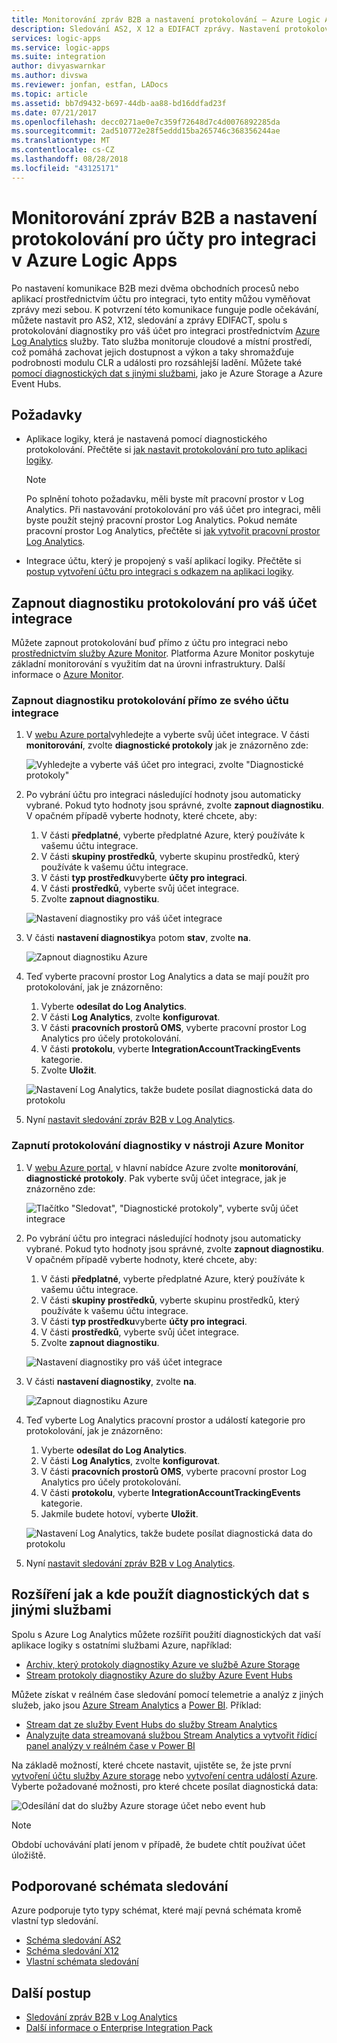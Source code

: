 ```yaml
---
title: Monitorování zpráv B2B a nastavení protokolování – Azure Logic Apps | Dokumentace Microsoftu
description: Sledování AS2, X 12 a EDIFACT zprávy. Nastavení protokolování diagnostiky pro účtu pro integraci v Azure Logic Apps.
services: logic-apps
ms.service: logic-apps
ms.suite: integration
author: divyaswarnkar
ms.author: divswa
ms.reviewer: jonfan, estfan, LADocs
ms.topic: article
ms.assetid: bb7d9432-b697-44db-aa88-bd16ddfad23f
ms.date: 07/21/2017
ms.openlocfilehash: decc0271ae0e7c359f72648d7c4d0076892285da
ms.sourcegitcommit: 2ad510772e28f5eddd15ba265746c368356244ae
ms.translationtype: MT
ms.contentlocale: cs-CZ
ms.lasthandoff: 08/28/2018
ms.locfileid: "43125171"
---
```

# <a name="monitor-b2b-messages-and-set-up-logging-for-integration-accounts-in-azure-logic-apps"></a>Monitorování zpráv B2B a nastavení protokolování pro účty pro integraci v Azure Logic Apps

Po nastavení komunikace B2B mezi dvěma obchodních procesů nebo aplikací prostřednictvím účtu pro integraci, tyto entity můžou vyměňovat zprávy mezi sebou. K potvrzení této komunikace funguje podle očekávání, můžete nastavit pro AS2, X12, sledování a zprávy EDIFACT, spolu s protokolování diagnostiky pro váš účet pro integraci prostřednictvím [Azure Log Analytics](../log-analytics/log-analytics-overview.md) služby. Tato služba monitoruje cloudové a místní prostředí, což pomáhá zachovat jejich dostupnost a výkon a taky shromažďuje podrobnosti modulu CLR a události pro rozsáhlejší ladění. Můžete také [pomocí diagnostických dat s jinými službami](#extend-diagnostic-data), jako je Azure Storage a Azure Event Hubs.

## <a name="requirements"></a>Požadavky

* Aplikace logiky, která je nastavená pomocí diagnostického protokolování. Přečtěte si [jak nastavit protokolování pro tuto aplikaci logiky](../logic-apps/logic-apps-monitor-your-logic-apps.md#azure-diagnostics).

  > [!NOTE]
  > Po splnění tohoto požadavku, měli byste mít pracovní prostor v Log Analytics. Při nastavování protokolování pro váš účet pro integraci, měli byste použít stejný pracovní prostor Log Analytics. Pokud nemáte pracovní prostor Log Analytics, přečtěte si [jak vytvořit pracovní prostor Log Analytics](../log-analytics/log-analytics-quick-create-workspace.md).

* Integrace účtu, který je propojený s vaší aplikací logiky. Přečtěte si [postup vytvoření účtu pro integraci s odkazem na aplikaci logiky](../logic-apps/logic-apps-enterprise-integration-create-integration-account.md).

## <a name="turn-on-diagnostics-logging-for-your-integration-account"></a>Zapnout diagnostiku protokolování pro váš účet integrace

Můžete zapnout protokolování buď přímo z účtu pro integraci nebo [prostřednictvím služby Azure Monitor](#azure-monitor-service). Platforma Azure Monitor poskytuje základní monitorování s využitím dat na úrovni infrastruktury. Další informace o [Azure Monitor](../monitoring-and-diagnostics/monitoring-overview-azure-monitor.md).

### <a name="turn-on-diagnostics-logging-directly-from-your-integration-account"></a>Zapnout diagnostiku protokolování přímo ze svého účtu integrace

1. V [webu Azure portal](https://portal.azure.com)vyhledejte a vyberte svůj účet integrace. V části **monitorování**, zvolte **diagnostické protokoly** jak je znázorněno zde:

   ![Vyhledejte a vyberte váš účet pro integraci, zvolte "Diagnostické protokoly"](media/logic-apps-monitor-b2b-message/integration-account-diagnostics.png)

2. Po vybrání účtu pro integraci následující hodnoty jsou automaticky vybrané. Pokud tyto hodnoty jsou správné, zvolte **zapnout diagnostiku**. V opačném případě vyberte hodnoty, které chcete, aby:

   1. V části **předplatné**, vyberte předplatné Azure, který používáte k vašemu účtu integrace.
   2. V části **skupiny prostředků**, vyberte skupinu prostředků, který používáte k vašemu účtu integrace.
   3. V části **typ prostředku**vyberte **účty pro integraci**. 
   4. V části **prostředků**, vyberte svůj účet integrace. 
   5. Zvolte **zapnout diagnostiku**.

   ![Nastavení diagnostiky pro váš účet integrace](media/logic-apps-monitor-b2b-message/turn-on-diagnostics-integration-account.png)

3. V části **nastavení diagnostiky**a potom **stav**, zvolte **na**.

   ![Zapnout diagnostiku Azure](media/logic-apps-monitor-b2b-message/turn-on-diagnostics-integration-account-2.png)

4. Teď vyberte pracovní prostor Log Analytics a data se mají použít pro protokolování, jak je znázorněno:

   1. Vyberte **odesílat do Log Analytics**. 
   2. V části **Log Analytics**, zvolte **konfigurovat**. 
   3. V části **pracovních prostorů OMS**, vyberte pracovní prostor Log Analytics pro účely protokolování.
   4. V části **protokolu**, vyberte **IntegrationAccountTrackingEvents** kategorie.
   5. Zvolte **Uložit**.

   ![Nastavení Log Analytics, takže budete posílat diagnostická data do protokolu](media/logic-apps-monitor-b2b-message/send-diagnostics-data-log-analytics-workspace.png)

5. Nyní [nastavit sledování zpráv B2B v Log Analytics](../logic-apps/logic-apps-track-b2b-messages-omsportal.md).

<a name="azure-monitor-service"></a>

### <a name="turn-on-diagnostics-logging-through-azure-monitor"></a>Zapnutí protokolování diagnostiky v nástroji Azure Monitor

1. V [webu Azure portal](https://portal.azure.com), v hlavní nabídce Azure zvolte **monitorování**, **diagnostické protokoly**. Pak vyberte svůj účet integrace, jak je znázorněno zde:

   ![Tlačítko "Sledovat", "Diagnostické protokoly", vyberte svůj účet integrace](media/logic-apps-monitor-b2b-message/monitor-service-diagnostics-logs.png)

2. Po vybrání účtu pro integraci následující hodnoty jsou automaticky vybrané. Pokud tyto hodnoty jsou správné, zvolte **zapnout diagnostiku**. V opačném případě vyberte hodnoty, které chcete, aby:

   1. V části **předplatné**, vyberte předplatné Azure, který používáte k vašemu účtu integrace.
   2. V části **skupiny prostředků**, vyberte skupinu prostředků, který používáte k vašemu účtu integrace.
   3. V části **typ prostředku**vyberte **účty pro integraci**.
   4. V části **prostředků**, vyberte svůj účet integrace.
   5. Zvolte **zapnout diagnostiku**.

   ![Nastavení diagnostiky pro váš účet integrace](media/logic-apps-monitor-b2b-message/turn-on-diagnostics-integration-account.png)

3. V části **nastavení diagnostiky**, zvolte **na**.

   ![Zapnout diagnostiku Azure](media/logic-apps-monitor-b2b-message/turn-on-diagnostics-integration-account-2.png)

4. Teď vyberte Log Analytics pracovní prostor a událostí kategorie pro protokolování, jak je znázorněno:

   1. Vyberte **odesílat do Log Analytics**. 
   2. V části **Log Analytics**, zvolte **konfigurovat**. 
   3. V části **pracovních prostorů OMS**, vyberte pracovní prostor Log Analytics pro účely protokolování.
   4. V části **protokolu**, vyberte **IntegrationAccountTrackingEvents** kategorie.
   5. Jakmile budete hotoví, vyberte **Uložit**.

   ![Nastavení Log Analytics, takže budete posílat diagnostická data do protokolu](media/logic-apps-monitor-b2b-message/send-diagnostics-data-log-analytics-workspace.png)

5. Nyní [nastavit sledování zpráv B2B v Log Analytics](../logic-apps/logic-apps-track-b2b-messages-omsportal.md).

## <a name="extend-how-and-where-you-use-diagnostic-data-with-other-services"></a>Rozšíření jak a kde použít diagnostických dat s jinými službami

Spolu s Azure Log Analytics můžete rozšířit použití diagnostických dat vaší aplikace logiky s ostatními službami Azure, například: 

* [Archiv, který protokoly diagnostiky Azure ve službě Azure Storage](../monitoring-and-diagnostics/monitoring-archive-diagnostic-logs.md)
* [Stream protokoly diagnostiky Azure do služby Azure Event Hubs](../monitoring-and-diagnostics/monitoring-stream-diagnostic-logs-to-event-hubs.md) 

Můžete získat v reálném čase sledování pomocí telemetrie a analýz z jiných služeb, jako jsou [Azure Stream Analytics](../stream-analytics/stream-analytics-introduction.md) a [Power BI](../log-analytics/log-analytics-powerbi.md). Příklad:

* [Stream dat ze služby Event Hubs do služby Stream Analytics](../stream-analytics/stream-analytics-define-inputs.md)
* [Analyzujte data streamovaná službou Stream Analytics a vytvořit řídicí panel analýzy v reálném čase v Power BI](../stream-analytics/stream-analytics-power-bi-dashboard.md)

Na základě možností, které chcete nastavit, ujistěte se, že jste první [vytvoření účtu služby Azure storage](../storage/common/storage-create-storage-account.md) nebo [vytvoření centra událostí Azure](../event-hubs/event-hubs-create.md). Vyberte požadované možnosti, pro které chcete posílat diagnostická data:

![Odesílání dat do služby Azure storage účet nebo event hub](./media/logic-apps-monitor-b2b-message/storage-account-event-hubs.png)

> [!NOTE]
> Období uchovávání platí jenom v případě, že budete chtít používat účet úložiště.

## <a name="supported-tracking-schemas"></a>Podporované schémata sledování

Azure podporuje tyto typy schémat, které mají pevná schémata kromě vlastní typ sledování.

* [Schéma sledování AS2](../logic-apps/logic-apps-track-integration-account-as2-tracking-schemas.md)
* [Schéma sledování X12](../logic-apps/logic-apps-track-integration-account-x12-tracking-schema.md)
* [Vlastní schémata sledování](../logic-apps/logic-apps-track-integration-account-custom-tracking-schema.md)

## <a name="next-steps"></a>Další postup

* [Sledování zpráv B2B v Log Analytics](../logic-apps/logic-apps-track-b2b-messages-omsportal.md "zpráv sledování B2B v OMS")
* [Další informace o Enterprise Integration Pack](../logic-apps/logic-apps-enterprise-integration-overview.md "přečtěte si víc o Enterprise Integration Pack")

